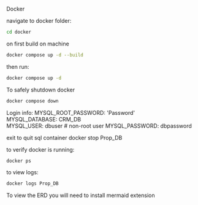Docker 

navigate to docker folder:
```bash
cd docker
```

on first build on machine
```bash
docker compose up -d --build
```

then run:
```bash
docker compose up -d
```
To safely shutdown docker 
```bash
docker compose down
```

Login info:
MYSQL_ROOT_PASSWORD: 'Password'  
MYSQL_DATABASE: CRM_DB        
MYSQL_USER: dbuser               # non-root user
MYSQL_PASSWORD: dbpassword 

exit to quit sql container 
docker stop Prop_DB

to verify docker is running:
```bash
docker ps
```
to view logs:
```bash
docker logs Prop_DB
```

To view the ERD you will need to install mermaid extension 